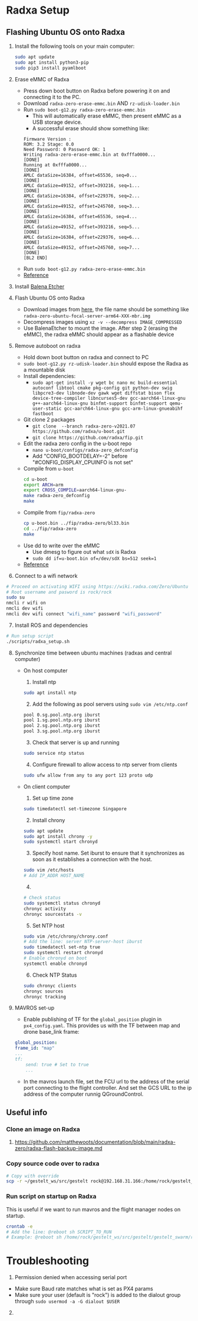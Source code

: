 # Radxa Setup

## Flashing Ubuntu OS onto Radxa
1. Install the following tools on your main computer:
    ```bash
    sudo apt update
    sudo apt install python3-pip
    sudo pip3 install pyamlboot
    ```

2. Erase eMMC of Radxa
    - Press down boot button on Radxa before powering it on and connecting it to the PC.
    - Download `radxa-zero-erase-emmc.bin` AND `rz-udisk-loader.bin`
    - Run `sudo boot-g12.py radxa-zero-erase-emmc.bin`
        - This will automatically erase eMMC, then present eMMC as a USB storage device.
        - A successful erase should show something like:
        ```
        Firmware Version :
        ROM: 3.2 Stage: 0.0
        Need Password: 0 Password OK: 1
        Writing radxa-zero-erase-emmc.bin at 0xfffa0000...
        [DONE]
        Running at 0xfffa0000...
        [DONE]
        AMLC dataSize=16384, offset=65536, seq=0...
        [DONE]
        AMLC dataSize=49152, offset=393216, seq=1...
        [DONE]
        AMLC dataSize=16384, offset=229376, seq=2...
        [DONE]
        AMLC dataSize=49152, offset=245760, seq=3...
        [DONE]
        AMLC dataSize=16384, offset=65536, seq=4...
        [DONE]
        AMLC dataSize=49152, offset=393216, seq=5...
        [DONE]
        AMLC dataSize=16384, offset=229376, seq=6...
        [DONE]
        AMLC dataSize=49152, offset=245760, seq=7...
        [DONE]
        [BL2 END]
        ```
    - Run `sudo boot-g12.py radxa-zero-erase-emmc.bin`
    - [Reference](https://wiki.radxa.com/Zero/install/eMMC_erase)

3. Install [Balena Etcher](https://github.com/balena-io/etcher)

4. Flash Ubuntu OS onto Radxa
    - Download images from [here](), the file name should be something like `radxa-zero-ubuntu-focal-server-arm64-XXX-mbr.img`
    - Decompress images using `xz -v --decompress IMAGE_COMPRESSED`
    - Use BalenaEtcher to mount the image. After step 2 (erasing the eMMC), the radxa eMMC should appear as a flashable device

5. Remove autoboot on radxa
    - Hold down boot button on radxa and connect to PC
    - `sudo boot-g12.py rz-udisk-loader.bin` should expose the Radxa as a mountable disk
    - Install dependencies: 
        - `sudo apt-get install -y wget bc nano mc build-essential autoconf libtool cmake pkg-config git python-dev swig libpcre3-dev libnode-dev gawk wget diffstat bison flex device-tree-compiler libncurses5-dev gcc-aarch64-linux-gnu g++-aarch64-linux-gnu binfmt-support binfmt-support qemu-user-static gcc-aarch64-linux-gnu gcc-arm-linux-gnueabihf fastboot`
    - Git clone 2 packages
        - `git clone  --branch radxa-zero-v2021.07 https://github.com/radxa/u-boot.git`
        - `git clone https://github.com/radxa/fip.git`
    - Edit the radxa zero config in the u-boot repo
        - `nano u-boot/configs/radxa-zero_defconfig`
        - Add "CONFIG_BOOTDELAY=-2" before "#CONFIG_DISPLAY_CPUINFO is not set"
    - Compile from `u-boot`
        ```bash
        cd u-boot
        export ARCH=arm
        export CROSS_COMPILE=aarch64-linux-gnu-
        make radxa-zero_defconfig
        make
        ```
    - Compile from `fip/radxa-zero`
        ```bash
        cp u-boot.bin ../fip/radxa-zero/bl33.bin
        cd ../fip/radxa-zero
        make
        ```
    - Use dd to write over the eMMC
        - Use dmesg to figure out what `sdX` is Radxa
        - `sudo dd if=u-boot.bin of=/dev/sdX bs=512 seek=1`
    - [Reference](https://github.com/matthewoots/documentation/blob/main/radxa-zero/radxa-remove-autoboot-countdown.md)

6. Connect to a wifi network

```bash
# Proceed on activating WIFI using https://wiki.radxa.com/Zero/Ubuntu
# Root username and pasword is rock/rock
sudo su
nmcli r wifi on
nmcli dev wifi
nmcli dev wifi connect "wifi_name" password "wifi_password"                   
```

7. Install ROS and dependencies
```bash
# Run setup script
./scripts/radxa_setup.sh
```

8. Synchronize time between ubuntu machines (radxas and central computer)
    - On host computer 
        1. Install ntp
        ```bash
        sudo apt install ntp
        ``` 

        2. Add the following as pool servers using `sudo vim /etc/ntp.conf `
        ```bash
        pool 0.sg.pool.ntp.org iburst
        pool 1.sg.pool.ntp.org iburst
        pool 2.sg.pool.ntp.org iburst
        pool 3.sg.pool.ntp.org iburst
        ```

        3. Check that server is up and running
        ```bash
        sudo service ntp status
        ```

        4. Configure firewall to allow access to ntp server from clients
        ```bash
        sudo ufw allow from any to any port 123 proto udp
        ```

    - On client computer
        1. Set up time zone
        ```bash 
        sudo timedatectl set-timezone Singapore
        ```

        2. Install chrony
        ```bash 
        sudo apt update
        sudo apt install chrony -y
        sudo systemctl start chronyd
        ```

        3. Specify host name. Set iburst to ensure that it synchronizes as soon as it establishes a connection with the host.
        ```bash
        sudo vim /etc/hosts
        # Add IP_ADDR HOST_NAME 
        ```

        4. 
        ```bash
        # Check status
        sudo systemctl status chronyd
        chronyc activity
        chronyc sourcestats -v
        ```

        5. Set NTP host
        ```bash
        sudo vim /etc/chrony/chrony.conf
        # Add the line: server NTP-server-host iburst
        sudo timedatectl set-ntp true
        sudo systemctl restart chronyd
        # Enable chronyd on boot
        systemctl enable chronyd
        ```

        6. Check NTP Status
        ```bash
        sudo chronyc clients
        chronyc sources
        chronyc tracking
        ```

9. MAVROS set-up
    - Enable publishing of TF for the `global_position` plugin in `px4_config.yaml`. This provides us with the TF between map and drone base_link frame:
    ```yaml
    global_position:
    frame_id: "map"
    ...
    tf:
        send: true # Set to true
        ...
    ```
    - In the mavros launch file, set the FCU url to the address of the serial port connecting to the flight controller. And set the GCS URL to the ip address of the computer runnig QGroundControl.

## Useful info

### Clone an image on Radxa
1. https://github.com/matthewoots/documentation/blob/main/radxa-zero/radxa-flash-backup-image.md

### Copy source code over to radxa
```bash
# Copy with override
scp -r ~/gestelt_ws/src/gestelt rock@192.168.31.166:/home/rock/gestelt_ws/src/ 
```
### Run script on startup on Radxa
This is useful if we want to run mavros and the flight manager nodes on startup.
```bash
crontab -e 
# Add the line: @reboot sh SCRIPT_TO_RUN
# Example: @reboot sh /home/rock/gestelt_ws/src/gestelt/gestelt_swarm/radxa_utils/scripts/radxa_startup.sh
```

# Troubleshooting
1. Permission denied when accessing serial port
- Make sure Baud rate matches what is set as PX4 params
- Make sure your user (default is "rock") is added to the dialout group through `sudo usermod -a -G dialout $USER`
2. 